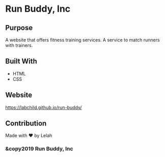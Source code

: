# Run Buddy, Inc

## Purpose
A website that offers fitness training services. A service to match runners with trainers.

## Built With
* HTML
* CSS

## Website
https://labchild.github.io/run-buddy/

## Contribution
Made with ❤️ by Lelah

### &copy2019 Run Buddy, Inc
